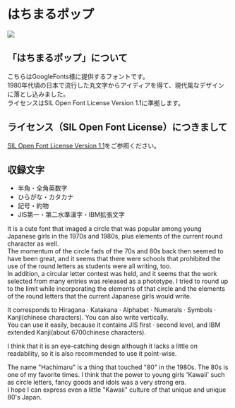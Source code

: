 <h1>はちまるポップ</h1>
<p><img src="https://github.com/noriokanisawa/HachiMaruPop/blob/master/HachiMaruPop_sample.png"></p>
<h2>「はちまるポップ」について</h2>
<p>こちらはGoogleFonts様に提供するフォントです。<br>
1980年代頃の日本で流行した丸文字からアイディアを得て、現代風なデザインに落とし込みました。<br>
ライセンスはSIL Open Font License Version 1.1に準拠します。</p>
<h2>ライセンス（SIL Open Font License）につきまして</h2>
<p><a href="https://ja.osdn.net/projects/opensource/wiki/SIL_Open_Font_License_1.1" target="_blank">SIL Open Font License Version 1.1</a>をご参照ください。</p>
<h2>収録文字</h2>
<ul>
    <li>半角・全角英数字</li>
    <li>ひらがな・カタカナ</li>
    <li>記号・約物</li>
    <li>JIS第一・第二水準漢字・IBM拡張文字</li>
</ul>
<p>It is a cute font that imaged a circle that was popular among young Japanese girls in the 1970s and 1980s, plus elements of the current round character as well.<br />
The momentum of the circle fads of the 70s and 80s back then seemed to have been great, and it seems that there were schools that prohibited the use of the round letters as students were all writing, too.<br />
In addition, a circular letter contest was held, and it seems that the work selected from many entries was released as a phototype. I tried to round up to the limit while incorporating the elements of that circle and the elements of the round letters that the current Japanese girls would write.</p>
<p>It corresponds to Hiragana · Katakana · Alphabet · Numerals · Symbols · Kanji(chinese characters). You can also write vertically.<br />
You can use it easily, because it contains JIS first · second level, and IBM extended Kanji(about 6700chinese characters).</p>
<p>I think that it is an eye-catching design although it lacks a little on readability, so it is also recommended to use it point-wise.</p>
<p>The name "Hachimaru" is a thing that touched "80" in the 1980s. The 80s is one of my favorite times. I think that the power to young girls 'Kawaii' such as circle letters, fancy goods and idols was a very strong era.<br />
I hope I can express even a little "Kawaii" culture of that unique and unique 80's Japan.</p>


